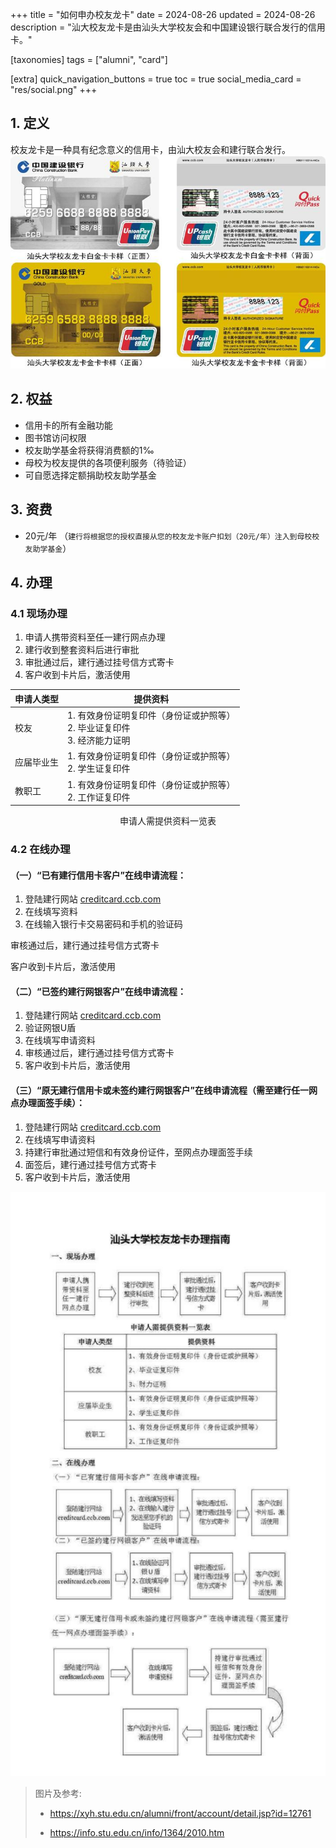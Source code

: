 +++
title = "如何申办校友龙卡"
date = 2024-08-26
updated = 2024-08-26
description = "汕大校友龙卡是由汕头大学校友会和中国建设银行联合发行的信用卡。"

[taxonomies]
tags = ["alumni", "card"]

[extra]
quick_navigation_buttons = true
toc = true
social_media_card = "res/social.png"
+++


## 1. 定义

校友龙卡是一种具有纪念意义的信用卡，由汕大校友会和建行联合发行。
![校友龙卡](./res/card.png)

## 2. 权益

- 信用卡的所有金融功能
- 图书馆访问权限
- 校友助学基金将获得消费额的1‰
- 母校为校友提供的各项便利服务（待验证）
- 可自愿选择定额捐助校友助学基金

## 3. 资费

- 20元/年 （`建行将根据您的授权直接从您的校友龙卡账户扣划（20元/年）注入到母校校友助学基金`）

## 4. 办理

### 4.1 现场办理

1. 申请人携带资料至任一建行网点办理
2. 建行收到整套资料后进行审批
3. 审批通过后，建行通过挂号信方式寄卡
4. 客户收到卡片后，激活使用



| 申请人类型 | 提供资料                                                                       |
| ---------- | ------------------------------------------------------------------------------ |
| 校友       | 1. 有效身份证明复印件（身份证或护照等）<br>2. 毕业证复印件<br>3.  经济能力证明 |
| 应届毕业生 | 1. 有效身份证明复印件（身份证或护照等）<br>2. 学生证复印件                     |
| 教职工     | 1. 有效身份证明复印件（身份证或护照等）<br>2. 工作证复印件                     |

<center>申请人需提供资料一览表</center>


### 4.2 在线办理

#### （一）“已有建行信用卡客户”在线申请流程：
1. 登陆建行网站 [creditcard.ccb.com](https://creditcard.ccb.com)
2. 在线填写资料
3. 在线输入银行卡交易密码和手机的验证码

审核通过后，建行通过挂号信方式寄卡

客户收到卡片后，激活使用

#### （二）“已签约建行网银客户”在线申请流程：
1. 登陆建行网站 [creditcard.ccb.com](https://creditcard.ccb.com)
2. 验证网银U盾
3. 在线填写申请资料
4. 审核通过后，建行通过挂号信方式寄卡
5. 客户收到卡片后，激活使用

#### （三）“原无建行信用卡或未签约建行网银客户”在线申请流程（需至建行任一网点办理面签手续）：
1. 登陆建行网站 [creditcard.ccb.com](https://creditcard.ccb.com)
2. 在线填写申请资料
3. 持建行审批通过短信和有效身份证件，至网点办理面签手续
4. 面签后，建行通过挂号信方式寄卡
5. 客户收到卡片后，激活使用

[![如何](./res/how.png)](https://info.stu.edu.cn/info/1364/2010.htm)


> 图片及参考:
> 
> - https://xyh.stu.edu.cn/alumni/front/account/detail.jsp?id=12761
>
> - https://info.stu.edu.cn/info/1364/2010.htm
